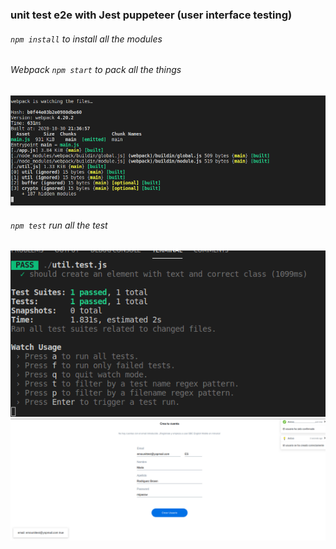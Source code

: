### unit test e2e with Jest puppeteer (user interface testing)
###### `npm install` to install all the modules
###### Webpack `npm start` to pack all the things
<img src="./img/testing1.png" alt="testing1"/>

###### `npm test` run all the test
<img src="./img/testing2.png" alt="testing2"/>
<img src="./img/testing3.png" alt="testing3"/>

